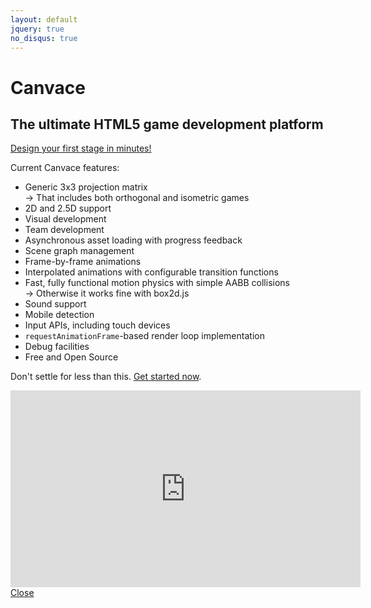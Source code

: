 ```yaml
---
layout: default
jquery: true
no_disqus: true
---
```


Canvace
=======

The ultimate HTML5 game development platform
--------------------------------------------

<a id="speedrun" href="#">Design your first stage in minutes!</a>

Current Canvace features:

*	Generic 3x3 projection matrix  
	&rarr;	That includes both orthogonal and isometric games
*	2D and 2.5D support
*	Visual development
*	Team development
*	Asynchronous asset loading with progress feedback
*	Scene graph management
*	Frame-by-frame animations
*	Interpolated animations with configurable transition functions
*	Fast, fully functional motion physics with simple AABB collisions  
	&rarr;	Otherwise it works fine with box2d.js
*	Sound support
*	Mobile detection
*	Input APIs, including touch devices
*	`requestAnimationFrame`-based render loop implementation
*	Debug facilities
*	Free and Open Source

Don't settle for less than this. [Get started now](tutorials/index.html).

<div class="overlay container">
	<div class="overlay content">
		<iframe width="560" height="315" src="http://www.youtube.com/embed/Q-haBMqdnQ4" frameborder="0" allowfullscreen="allowfullscreen">&nbsp;</iframe>
		<a class="close-button" href="#">Close</a>
	</div>
</div>

<script type="text/javascript">
$(function () {
	var overlay = $(".overlay.container").detach();

	$("#speedrun").click(function toggleOverlay(event) {
		event.preventDefault();

		if (overlay) {
			overlay.appendTo("body");
			overlay = null;

			$(".close-button").on("click", toggleOverlay);
			$(".overlay.container").on("keyup", function (event) {
				if (27 == event.keyCode) {
					toggleOverlay(event);
				}
			});

			$(".close-button").focus();
		} else {
			$(".close-button").off("click");
			$(".overlay.container").off("keyup");

			overlay = $(".overlay.container").detach();
		}
	});
});
</script>